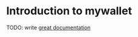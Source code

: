 # Introduction to mywallet

TODO: write [great documentation](http://jacobian.org/writing/what-to-write/)
